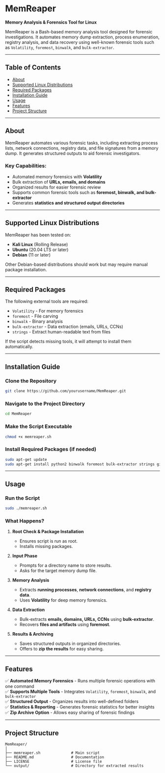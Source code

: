 # MemReaper
**Memory Analysis & Forensics Tool for Linux**

MemReaper is a Bash-based memory analysis tool designed for forensic investigations. It automates memory dump extraction, process enumeration, registry analysis, and data recovery using well-known forensic tools such as `Volatility`, `foremost`, `binwalk`, and `bulk-extractor`.

---

## Table of Contents
- [About](#about)
- [Supported Linux Distributions](#supported-linux-distributions)
- [Required Packages](#required-packages)
- [Installation Guide](#installation-guide)
- [Usage](#usage)
- [Features](#features)
- [Project Structure](#project-structure)

---

## About
MemReaper automates various forensic tasks, including extracting process lists, network connections, registry data, and file signatures from a memory dump. It generates structured outputs to aid forensic investigators.

### **Key Capabilities:**
- Automated memory forensics with **Volatility**
- Bulk extraction of **URLs, emails, and domains**
- Organized results for easier forensic review
- Supports common forensic tools such as **foremost, binwalk, and bulk-extractor**
- Generates **statistics and structured output directories**

---

## Supported Linux Distributions
MemReaper has been tested on:

- **Kali Linux** (Rolling Release)
- **Ubuntu** (20.04 LTS or later)
- **Debian** (11 or later)

Other Debian-based distributions should work but may require manual package installation.

---

## Required Packages
The following external tools are required:

- `Volatility` - For memory forensics
- `foremost` - File carving
- `binwalk` - Binary analysis
- `bulk-extractor` - Data extraction (emails, URLs, CCNs)
- `strings` - Extract human-readable text from files

If the script detects missing tools, it will attempt to install them automatically.

---

## Installation Guide

### **Clone the Repository**
```bash
git clone https://github.com/yourusername/MemReaper.git
```

### **Navigate to the Project Directory**
```bash
cd MemReaper
```

### **Make the Script Executable**
```bash
chmod +x memreaper.sh
```

### **Install Required Packages (if needed)**
```bash
sudo apt-get update
sudo apt-get install python2 binwalk foremost bulk-extractor strings git zip
```

---

## Usage

### **Run the Script**
```bash
sudo ./memreaper.sh
```

### **What Happens?**

1. **Root Check & Package Installation**
   - Ensures script is run as root.
   - Installs missing packages.

2. **Input Phase**
   - Prompts for a directory name to store results.
   - Asks for the target memory dump file.

3. **Memory Analysis**
   - Extracts **running processes**, **network connections**, and **registry data**.
   - Uses **Volatility** for deep memory forensics.

4. **Data Extraction**
   - Bulk-extracts **emails, domains, URLs, CCNs** using **bulk-extractor**.
   - Recovers **files and artifacts** using **foremost**.

5. **Results & Archiving**
   - Saves structured outputs in organized directories.
   - Offers to **zip the results** for easy sharing.

---

## Features

✅ **Automated Memory Forensics** - Runs multiple forensic operations with one command  
✅ **Supports Multiple Tools** - Integrates `Volatility`, `foremost`, `binwalk`, and `bulk-extractor`  
✅ **Structured Output** - Organizes results into well-defined folders  
✅ **Statistics & Reporting** - Generates forensic statistics for better insights  
✅ **Zip Archive Option** - Allows easy sharing of forensic findings  

---

## Project Structure

```
MemReaper/
│
├── memreaper.sh              # Main script
├── README.md                 # Documentation
├── LICENSE                   # License file
└── output/                   # Directory for extracted results
```




